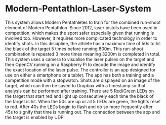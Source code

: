 # Modern-Pentathlon-Laser-System

This system allows Modern Pentathletes to train for the combined run-shoot element of Modern Pentathlon. Since 2012, laser pistols have been used in competition, which makes the sport safer especially given that running is involved too. However, it requires more complicated technology in order to identify shots. In this discipline, the athlete has a maximum time of 50s to hit the black of the target 5 times before running 800m. This run-shoot combination is repeated 3 more times meaning 3200m is completed in total. This system uses a camera to visualise the laser pulses on the target and then OpenCV running on a Raspberry Pi to decode the image and identify the exact location of the laser pulse. The controller is an app designed for use on either a smartphone or a tablet. The app has both a training and a competition mode with a stopwatch. Shots are displayed on an image of the target, which can then be saved to Dropbox with a timestamp so that analysis can be performed after training. There are 5 Red/Green LEDs on the target that start red and light up consecutively each time the black of the target is hit. When the 50s are up or all 5 LEDs are green, the lights reset to red. After 40s the LEDs begin to flash and do so more frequently after 45s to signify that time is running out. The connection between the app and the target is enabled by UDP.
